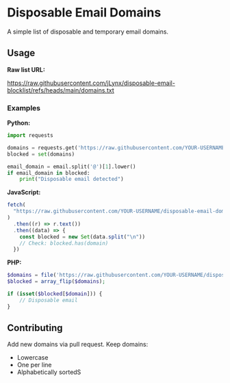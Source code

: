 # Disposable Email Domains

A simple list of disposable and temporary email domains.

## Usage

**Raw list URL:**

https://raw.githubusercontent.com/jLynx/disposable-email-blocklist/refs/heads/main/domains.txt

### Examples

**Python:**

```python
import requests

domains = requests.get('https://raw.githubusercontent.com/YOUR-USERNAME/disposable-email-domains/main/domains.txt').text.splitlines()
blocked = set(domains)

email_domain = email.split('@')[1].lower()
if email_domain in blocked:
    print("Disposable email detected")
```

**JavaScript:**

```javascript
fetch(
  "https://raw.githubusercontent.com/YOUR-USERNAME/disposable-email-domains/main/domains.txt"
)
  .then((r) => r.text())
  .then((data) => {
    const blocked = new Set(data.split("\n"))
    // Check: blocked.has(domain)
  })
```

**PHP:**

```php
$domains = file('https://raw.githubusercontent.com/YOUR-USERNAME/disposable-email-domains/main/domains.txt', FILE_IGNORE_NEW_LINES);
$blocked = array_flip($domains);

if (isset($blocked[$domain])) {
    // Disposable email
}
```

## Contributing

Add new domains via pull request. Keep domains:

- Lowercase
- One per line
- Alphabetically sortedS
